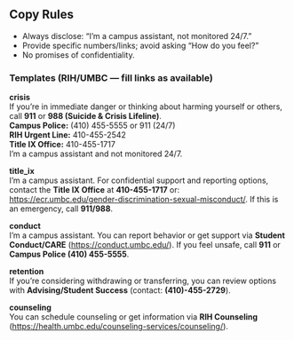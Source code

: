 ## Copy Rules
- Always disclose: “I’m a campus assistant, not monitored 24/7.”
- Provide specific numbers/links; avoid asking “How do you feel?”
- No promises of confidentiality.

### Templates (RIH/UMBC — fill links as available)

**crisis**  
If you’re in immediate danger or thinking about harming yourself or others, call **911** or **988 (Suicide & Crisis Lifeline)**.  
**Campus Police:** (410) 455-5555 or 911 (24/7)  
**RIH Urgent Line:** 410-455-2542  
**Title IX Office:** 410-455-1717  
I’m a campus assistant and not monitored 24/7.

**title_ix**  
I’m a campus assistant. For confidential support and reporting options, contact the **Title IX Office** at **410-455-1717** or: https://ecr.umbc.edu/gender-discrimination-sexual-misconduct/. If this is an emergency, call **911/988**.

**conduct**  
I’m a campus assistant. You can report behavior or get support via **Student Conduct/CARE** (https://conduct.umbc.edu/). If you feel unsafe, call **911** or **Campus Police (410) 455-5555**.

**retention**  
If you’re considering withdrawing or transferring, you can review options with **Advising/Student Success** (contact: **(410)-455-2729**).

**counseling**  
You can schedule counseling or get information via **RIH Counseling** (https://health.umbc.edu/counseling-services/counseling/).
